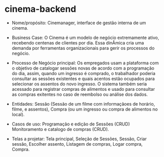 # cinema-backend

* Nome/propósito: Cinemanager, interface de gestão interna de um cinema.

* Business Case: O Cinema é um modelo de negócio extremamente ativo, recebendo centenas de clientes por dia. Essa dinÂmica cria uma demanda por ferramentas organizacionais para gerir os processos do negócio.

* Processo de Negócio principal: Os empregados usam a plataforma com o objetivo de catalogar sessões novas de acordo com a programação do dia, assim, quando um ingresso é comprado, o trabalhador poderia consultar as sessões existentes e quais acentos estão ocupados para selecionar os assentos do novo ingresso. O sistema também seria acessado para registrar compras de alimentos e usado para consultar as compras exitentes no caso de reembolso ou análise dos dados.

* Entidades: Sessão (Sessão de um filme com informaçãoes de horário, filme, e assentos), Compra (ou um ingresso ou compra de alimentos no local).

* Casos de uso: Programação e edição de Sessões (CRUD) Monitoramento e catalogo de compras (CRUD).

* Telas a projetar: Tela principal, Seleção de Sessões, Sessão, Criar sessão, Escolher assento, Listagem de compras, Logar compra, Compra.
